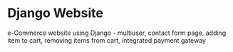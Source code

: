 # Django Website

e-Commerce website using Django - multiuser, contact form page, adding item to cart, removing items from cart, integrated payment gateway




